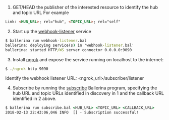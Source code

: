 1. GET/HEAD the publisher of the interested resource to identify the hub and topic URL
For example
 ```html
Link: <HUB_URL>; rel="hub", <TOPIC_URL>; rel="self"
```

2. Start up the [webhook-listener](webhook-listener.bal) service
```cmd
$ ballerina run webhook-listener.bal
ballerina: deploying service(s) in 'webhook-listener.bal'
ballerina: started HTTP/WS server connector 0.0.0.0:9090
```

3. Install [ngrok](https://ngrok.com/download) and expose the service running on localhost to the internet:
```cmd
$ ./ngrok http 9090
```
Identify the webhook listener URL: <ngrok_url>/subscriber/listener

4. Subscribe by running the [subscribe](subscribe.bal) Ballerina program, specifying the hub URL and topic URLs 
identified in discovery in 1 and the callback URL identified in 2 above.
```cmd
$ ballerina run subscribe.bal <HUB_URL> <TOPIC_URL> <CALLBACK_URL>
2018-02-13 22:43:06,046 INFO  [] - Subscription successful! 
```